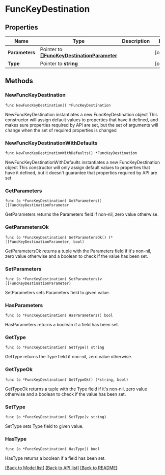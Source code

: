 # FuncKeyDestination

## Properties

Name | Type | Description | Notes
------------ | ------------- | ------------- | -------------
**Parameters** | Pointer to [**[]FuncKeyDestinationParameter**](FuncKeyDestinationParameter.md) |  | [optional]
**Type** | Pointer to **string** |  | [optional]

## Methods

### NewFuncKeyDestination

`func NewFuncKeyDestination() *FuncKeyDestination`

NewFuncKeyDestination instantiates a new FuncKeyDestination object
This constructor will assign default values to properties that have it defined,
and makes sure properties required by API are set, but the set of arguments
will change when the set of required properties is changed

### NewFuncKeyDestinationWithDefaults

`func NewFuncKeyDestinationWithDefaults() *FuncKeyDestination`

NewFuncKeyDestinationWithDefaults instantiates a new FuncKeyDestination object
This constructor will only assign default values to properties that have it defined,
but it doesn't guarantee that properties required by API are set

### GetParameters

`func (o *FuncKeyDestination) GetParameters() []FuncKeyDestinationParameter`

GetParameters returns the Parameters field if non-nil, zero value otherwise.

### GetParametersOk

`func (o *FuncKeyDestination) GetParametersOk() (*[]FuncKeyDestinationParameter, bool)`

GetParametersOk returns a tuple with the Parameters field if it's non-nil, zero value otherwise
and a boolean to check if the value has been set.

### SetParameters

`func (o *FuncKeyDestination) SetParameters(v []FuncKeyDestinationParameter)`

SetParameters sets Parameters field to given value.

### HasParameters

`func (o *FuncKeyDestination) HasParameters() bool`

HasParameters returns a boolean if a field has been set.

### GetType

`func (o *FuncKeyDestination) GetType() string`

GetType returns the Type field if non-nil, zero value otherwise.

### GetTypeOk

`func (o *FuncKeyDestination) GetTypeOk() (*string, bool)`

GetTypeOk returns a tuple with the Type field if it's non-nil, zero value otherwise
and a boolean to check if the value has been set.

### SetType

`func (o *FuncKeyDestination) SetType(v string)`

SetType sets Type field to given value.

### HasType

`func (o *FuncKeyDestination) HasType() bool`

HasType returns a boolean if a field has been set.

[[Back to Model list]](../README.md#documentation-for-models) [[Back to API list]](../README.md#documentation-for-api-endpoints) [[Back to README]](../README.md)
